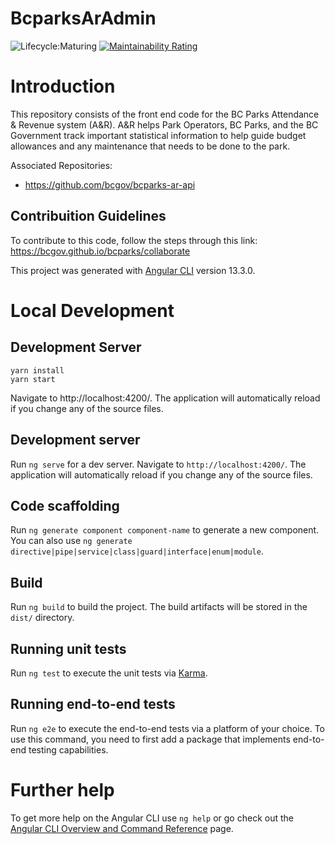 # BcparksArAdmin
![Lifecycle:Maturing](https://img.shields.io/badge/Lifecycle-Maturing-007EC6) [![Maintainability Rating](https://sonarcloud.io/api/project_badges/measure?project=bcgov_bcparks-ar-admin&metric=sqale_rating)](https://sonarcloud.io/summary/new_code?id=bcgov_bcparks-ar-admin)

# Introduction

This repository consists of the front end code for the BC Parks Attendance & Revenue system (A&R). A&R helps Park Operators, BC Parks, and the BC Government track important statistical information to help guide budget allowances and any maintenance that needs to be done to the park.

Associated Repositories:

* https://github.com/bcgov/bcparks-ar-api

## Contribuition Guidelines

To contribute to this code, follow the steps through this link: https://bcgov.github.io/bcparks/collaborate 

This project was generated with [Angular CLI](https://github.com/angular/angular-cli) version 13.3.0.

# Local Development

## Development Server

```
yarn install
yarn start
```
Navigate to http://localhost:4200/. The application will automatically reload if you change any of the source files.

## Development server

Run `ng serve` for a dev server. Navigate to `http://localhost:4200/`. The application will automatically reload if you change any of the source files.

## Code scaffolding

Run `ng generate component component-name` to generate a new component. You can also use `ng generate directive|pipe|service|class|guard|interface|enum|module`.

## Build

Run `ng build` to build the project. The build artifacts will be stored in the `dist/` directory.

## Running unit tests

Run `ng test` to execute the unit tests via [Karma](https://karma-runner.github.io).

## Running end-to-end tests

Run `ng e2e` to execute the end-to-end tests via a platform of your choice. To use this command, you need to first add a package that implements end-to-end testing capabilities.

# Further help

To get more help on the Angular CLI use `ng help` or go check out the [Angular CLI Overview and Command Reference](https://angular.io/cli) page.

